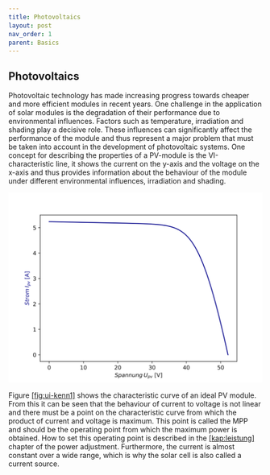 ```yaml
---
title: Photovoltaics
layout: post
nav_order: 1
parent: Basics
---
```


## Photovoltaics

Photovoltaic technology has made increasing progress towards cheaper and
more efficient modules in recent years. One challenge in the application
of solar modules is the degradation of their performance due to
environmental influences. Factors such as temperature, irradiation and
shading play a decisive role. These influences can significantly affect
the performance of the module and thus represent a major problem that
must be taken into account in the development of photovoltaic systems.
One concept for describing the properties of a PV-module is the VI-characteristic line, it shows the current
on the y-axis and the voltage on the x-axis and thus provides
information about the behaviour of the module under different
environmental influences, irradiation and shading.

![image](assets/image/leistungsanpassung1.svg)

Figure [\[fig:ui-kenn1\]](#fig:ui-kenn1) shows the characteristic curve of an ideal PV
module. From this it can be seen that the behaviour of current to
voltage is not linear and there must be a point on the characteristic
curve from which the product of current and voltage is maximum. This
point is called the MPP and should be the operating point from
which the maximum power is obtained. How to set this operating point is
described in the [\[kap:leistung\]](#kap:leistung) chapter of the power adjustment. Furthermore,
the current is almost constant over a wide range, which is why the solar
cell is also called a current source.

